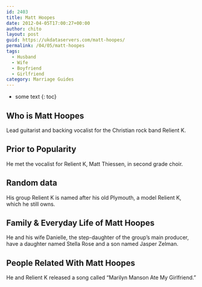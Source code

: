 ```yaml
---
id: 2403
title: Matt Hoopes
date: 2012-04-05T17:00:27+00:00
author: chito
layout: post
guid: https://ukdataservers.com/matt-hoopes/
permalink: /04/05/matt-hoopes
tags:
  - Husband
  - Wife
  - Boyfriend
  - Girlfriend
category: Marriage Guides
---
```


* some text
{: toc}
          
          
## Who is  Matt Hoopes
                  
                  
                  
Lead guitarist and backing vocalist for the Christian rock band Relient K.
                  
                
                
                
## Prior to Popularity 
                  
                  
                  
He met the vocalist for Relient K, Matt Thiessen, in second grade choir.
                  
                
                
                
## Random data 
                  
                  
                  
His group Relient K is named after his old Plymouth, a model Relient K, which he still owns.
                  
                
                
                
## Family & Everyday Life of Matt Hoopes
                  
                  
                  
He and his wife Danielle, the step-daughter of the group&#8217;s main producer, have a daughter named Stella Rose and a son named Jasper Zelman.
                  
                
                
                
## People Related With  Matt Hoopes
                  
                  
                  
He and Relient K released a song called &#8220;Marilyn Manson Ate My Girlfriend.&#8221;
                  
                
              
            
          
          
          
    
    
  
